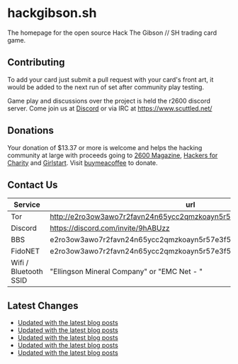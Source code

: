 # hackgibson.sh
The homepage for the open source Hack The Gibson // SH trading card game.


## Contributing

To add your card just submit a pull request with your card's front art, it would be added to the next run of set after community play testing.

Game play and discussions over the project is held the r2600 discord server. Come join us at [Discord](https://discord.com/invite/9hABUzz) or via IRC at https://www.scuttled.net/


## Donations

Your donation of $13.37 or more is welcome and helps the hacking community at large with proceeds going to [2600 Magazine](https://2600.com/), [Hackers for Charity](https://hackersforcharity.org) and [Girlstart](https://girlstart.org).  Visit [buymeacoffee](https://www.buymeacoffee.com/hackgibson.sh) to donate.


## Contact Us

Service | url
-|-
Tor | http://e2ro3ow3awo7r2favn24n65ycc2qmzkoayn5r57e3f56nvjwdcgg32ad.onion
Discord | https://discord.com/invite/9hABUzz
BBS | e2ro3ow3awo7r2favn24n65ycc2qmzkoayn5r57e3f56nvjwdcgg32ad.onion:23
FidoNET | e2ro3ow3awo7r2favn24n65ycc2qmzkoayn5r57e3f56nvjwdcgg32ad.onion:24554
Wifi / Bluetooth SSID | "Ellingson Mineral Company" or "EMC Net - <fidonet address>"

## Latest Changes
<!-- BLOG-POST-LIST:START -->
- [Updated with the latest blog posts](https://github.com/DFW2600/hackgibson.sh/commit/8abd17b98f35a1e4720b6613f13e1e89ec457720)
- [Updated with the latest blog posts](https://github.com/DFW2600/hackgibson.sh/commit/50289c3085380d94b78f6e99a801ca6b7978d9c6)
- [Updated with the latest blog posts](https://github.com/DFW2600/hackgibson.sh/commit/03f7c8849599c87f6d2a831e269c6934a10c3ca2)
- [Updated with the latest blog posts](https://github.com/DFW2600/hackgibson.sh/commit/66df29ba77273dbbd7bd11401724c3271f188b8c)
- [Updated with the latest blog posts](https://github.com/DFW2600/hackgibson.sh/commit/2668e01a2dc9d8407e66ed470dc5bead7524a651)
<!-- BLOG-POST-LIST:END -->
